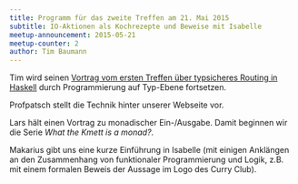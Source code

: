 ```yaml
---
title: Programm für das zweite Treffen am 21. Mai 2015
subtitle: IO-Aktionen als Kochrezepte und Beweise mit Isabelle
meetup-announcement: 2015-05-21
meetup-counter: 2
author: Tim Baumann
---
```


Tim wird seinen [Vortrag vom ersten Treffen über typsicheres Routing in Haskell](/posts/2015-04-28-erstes-treffen.html) durch Programmierung auf Typ-Ebene fortsetzen.

Profpatsch stellt die Technik hinter unserer Webseite vor.

Lars hält einen Vortrag zu monadischer Ein-/Ausgabe. Damit beginnen wir die Serie *What the Kmett is a monad?*.

Makarius gibt uns eine kurze Einführung in Isabelle (mit einigen Anklängen an den Zusammenhang von funktionaler Programmierung und Logik, z.B. mit einem formalen Beweis der Aussage im Logo des Curry Club).
